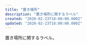```yaml
---
title: "置き場所"
description: "置き場所に関するラベル"
created: "2020-02-23T18:00:00.000Z"
updated: "2020-02-23T18:00:00.000Z"
---
```


置き場所に関するラベル。
